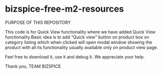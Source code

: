 # bizspice-free-m2-resources

PURPOSE OF THIS REPOSITORY

This code is for Quick View functionality where we have added Quick View functionality.Basic idea is to add “Quick view” button on product box on category listing which when clicked will open modal window showing the product with all its functionality usually available only on product view page.


Feel free to download it, use it and debug it. We appreciate your help. 

Thank you,
TEAM BIZSPICE
